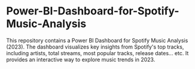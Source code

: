 # Power-BI-Dashboard-for-Spotify-Music-Analysis
This repository contains a Power BI Dashboard for Spotify Music Analysis (2023). The dashboard visualizes key insights from Spotify's top tracks, including artists, total streams, most popular tracks, release dates... etc. It provides an interactive way to explore music trends in 2023.
